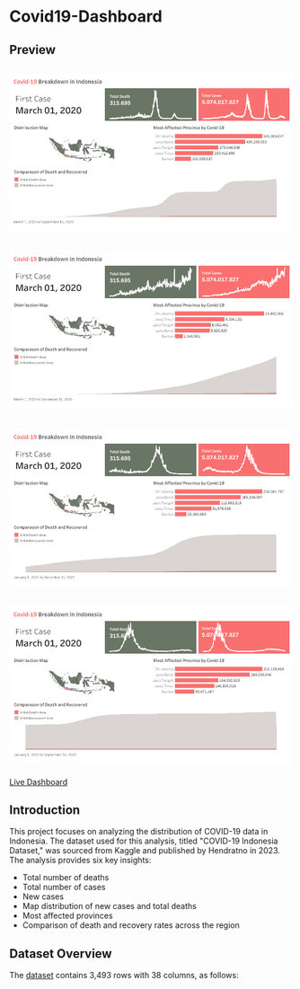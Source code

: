 # Covid19-Dashboard
## Preview
![Dashboard Preview](Image/CovidAll.png)
---
![Dashboard Preview](Image/Covid2020.png)
---
![Dashboard Preview](Image/Covid2021.png)
---
![Dashboard Preview](Image/Covid2022.png)
---
[Live Dashboard](https://public.tableau.com/app/profile/danendra.sajana/viz/covidsetengahjadi/Dashboard4)

## Introduction
This project focuses on analyzing the distribution of COVID-19 data in Indonesia. The dataset used for this analysis, titled "COVID-19 Indonesia Dataset," was sourced from Kaggle and published by Hendratno in 2023. The analysis provides six key insights:
- Total number of deaths
- Total number of cases
- New cases
- Map distribution of new cases and total deaths
- Most affected provinces
- Comparison of death and recovery rates across the region

## Dataset Overview
The [dataset](https://www.kaggle.com/datasets/hendratno/covid19-indonesia) contains 3,493 rows with 38 columns, as follows:
